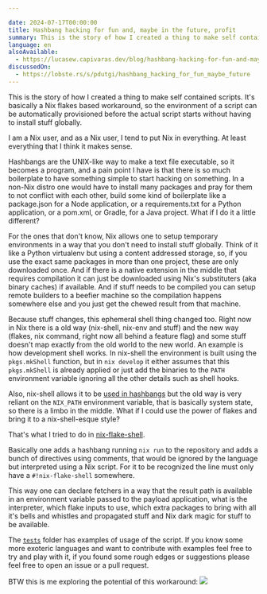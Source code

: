 ```yaml
---

date: 2024-07-17T00:00:00
title: Hashbang hacking for fun and, maybe in the future, profit 
summary: This is the story of how I created a thing to make self contained scripts.
language: en
alsoAvailable:
  - https://lucasew.capivaras.dev/blog/hashbang-hacking-for-fun-and-maybe-in-the-future-profit/
discussedOn:
  - https://lobste.rs/s/pdutgi/hashbang_hacking_for_fun_maybe_future
---
```


This is the story of how I created a thing to make self contained scripts. It's
basically a Nix flakes based workaround, so the environment of a script can be
automatically provisioned before the actual script starts without having to
install stuff globally.

I am a Nix user, and as a Nix user, I tend to put Nix in everything. At least
everything that I think it makes sense.

Hashbangs are the UNIX-like way to make a text file executable, so it becomes a
program, and a pain point I have is that there is so much boilerplate to have
something simple to start hacking on something. In a non-Nix distro one would
have to install many packages and pray for them to not conflict with each other,
build some kind of boilerplate like a package.json for a Node application, or a
requirements.txt for a Python application, or a pom.xml, or Gradle, for a Java
project. What if I do it a little different?

For the ones that don't know, Nix allows one to setup temporary environments in
a way that you don't need to install stuff globally. Think of it like a Python
virtualenv but using a content addressed storage, so, if you use the exact same
packages in more than one project, these are only downloaded once. And if there
is a native extension in the middle that requires compilation it can just be
downloaded using Nix's substituters (aka binary caches) if available. And if
stuff needs to be compiled you can setup remote builders to a beefier machine so
the compilation happens somewhere else and you just get the chewed result from
that machine.

Because stuff changes, this ephemeral shell thing changed too. Right now in Nix
there is a old way (nix-shell, nix-env and stuff) and the new way (flakes, nix
command, right now all behind a feature flag) and some stuff doesn't map exactly
from the old world to the new world. An example is how development shell works.
In nix-shell the environment is built using the `pkgs.mkShell` function, but in
`nix develop` it either assumes that this `pkgs.mkShell` is already applied or
just add the binaries to the `PATH` environment variable ignoring all the other
details such as shell hooks.

Also, nix-shell allows it to be
[used in hashbangs](https://nixos.wiki/wiki/Nix-shell_shebang) but the old way
is very reliant on the `NIX_PATH` environment variable, that is basically system
state, so there is a limbo in the middle. What if I could use the power of
flakes and bring it to a nix-shell-esque style?

That's what I tried to do in
[nix-flake-shell](https://github.com/lucasew/nix-flake-shell).

Basically one adds a hashbang running `nix run` to the repository and adds a
bunch of directives using comments, that would be ignored by the language but
interpreted using a Nix script. For it to be recognized the line must only have
a `#!nix-flake-shell` somewhere.

This way one can declare fetchers in a way that the result path is available in
an environment variable passed to the payload application, what is the
interpreter, which flake inputs to use, which extra packages to bring with all
it's bells and whistles and propagated stuff and Nix dark magic for stuff to be
available.

The [`tests`](https://github.com/lucasew/nix-flake-shell/tree/main/tests) folder
has examples of usage of the script. If you know some more exoteric languages
and want to contribute with examples feel free to try and play with it, if you
found some rough edges or suggestions please feel free to open an issue or a
pull request.

BTW this is me exploring the potential of this workaround: ![](meme.jpg)

